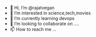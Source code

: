 - 👋 Hi, I’m @rajatvegan
- 👀 I’m interested in science,tech,movies
- 🌱 I’m currently learning devops
- 💞️ I’m looking to collaborate on ....
- 📫 How to reach me ...

<!---
rajatvegan/rajatvegan is a ✨ special ✨ repository because its `README.md` (this file) appears on your GitHub profile.
You can click the Preview link to take a look at your changes.
--->
